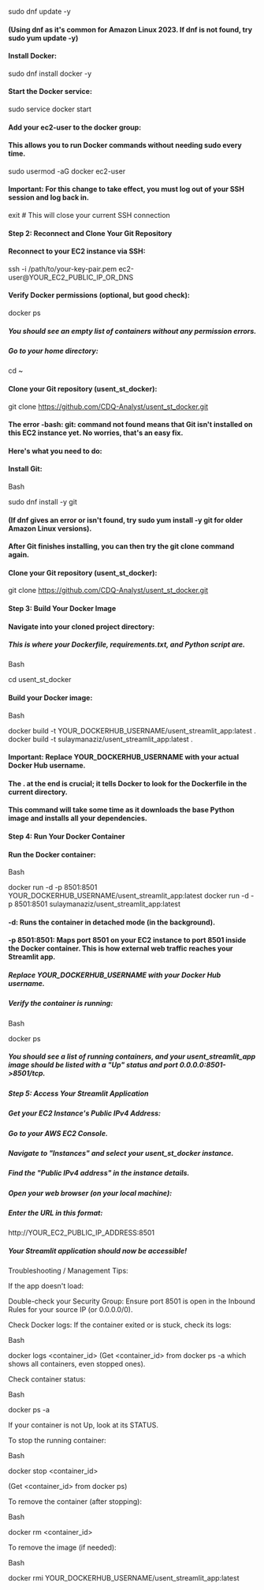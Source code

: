 sudo dnf update -y
#### (Using dnf as it's common for Amazon Linux 2023. If dnf is not found, try sudo yum update -y)

#### Install Docker:
sudo dnf install docker -y

#### Start the Docker service:
sudo service docker start

#### Add your ec2-user to the docker group:
#### This allows you to run Docker commands without needing sudo every time.
sudo usermod -aG docker ec2-user

#### Important: For this change to take effect, you must log out of your SSH session and log back in.

exit # This will close your current SSH connection

#### Step 2: Reconnect and Clone Your Git Repository
#### Reconnect to your EC2 instance via SSH:

ssh -i /path/to/your-key-pair.pem ec2-user@YOUR_EC2_PUBLIC_IP_OR_DNS

#### Verify Docker permissions (optional, but good check):
docker ps
##### You should see an empty list of containers without any permission errors.

##### Go to your home directory:
cd ~

#### Clone your Git repository (usent_st_docker):

git clone https://github.com/CDQ-Analyst/usent_st_docker.git

#### The error -bash: git: command not found means that Git isn't installed on this EC2 instance yet. No worries, that's an easy fix.

#### Here's what you need to do:

#### Install Git:

Bash

sudo dnf install -y git
#### (If dnf gives an error or isn't found, try sudo yum install -y git for older Amazon Linux versions).

#### After Git finishes installing, you can then try the git clone command again.

#### Clone your Git repository (usent_st_docker):

git clone https://github.com/CDQ-Analyst/usent_st_docker.git

#### Step 3: Build Your Docker Image
#### Navigate into your cloned project directory:
##### This is where your Dockerfile, requirements.txt, and Python script are.

Bash

cd usent_st_docker

#### Build your Docker image:

Bash

docker build -t YOUR_DOCKERHUB_USERNAME/usent_streamlit_app:latest .
docker build -t sulaymanaziz/usent_streamlit_app:latest .

#### Important: Replace YOUR_DOCKERHUB_USERNAME with your actual Docker Hub username.
#### The . at the end is crucial; it tells Docker to look for the Dockerfile in the current directory.
#### This command will take some time as it downloads the base Python image and installs all your dependencies.

#### Step 4: Run Your Docker Container
#### Run the Docker container:

Bash

docker run -d -p 8501:8501 YOUR_DOCKERHUB_USERNAME/usent_streamlit_app:latest
docker run -d -p 8501:8501 sulaymanaziz/usent_streamlit_app:latest

#### -d: Runs the container in detached mode (in the background).

#### -p 8501:8501: Maps port 8501 on your EC2 instance to port 8501 inside the Docker container. This is how external web traffic reaches your Streamlit app.

##### Replace YOUR_DOCKERHUB_USERNAME with your Docker Hub username.

##### Verify the container is running:

Bash

docker ps

##### You should see a list of running containers, and your usent_streamlit_app image should be listed with a "Up" status and port 0.0.0.0:8501->8501/tcp.


##### Step 5: Access Your Streamlit Application
##### Get your EC2 Instance's Public IPv4 Address:

##### Go to your AWS EC2 Console.

##### Navigate to "Instances" and select your usent_st_docker instance.

##### Find the "Public IPv4 address" in the instance details.

##### Open your web browser (on your local machine):
##### Enter the URL in this format:

http://YOUR_EC2_PUBLIC_IP_ADDRESS:8501
##### Your Streamlit application should now be accessible!


Troubleshooting / Management Tips:

If the app doesn't load:

Double-check your Security Group: Ensure port 8501 is open in the Inbound Rules for your source IP (or 0.0.0.0/0).

Check Docker logs: If the container exited or is stuck, check its logs:

Bash

docker logs <container_id>
(Get <container_id> from docker ps -a which shows all containers, even stopped ones).

Check container status:

Bash

docker ps -a

If your container is not Up, look at its STATUS.

To stop the running container:

Bash

docker stop <container_id>

(Get <container_id> from docker ps)

To remove the container (after stopping):

Bash

docker rm <container_id>

To remove the image (if needed):

Bash

docker rmi YOUR_DOCKERHUB_USERNAME/usent_streamlit_app:latest

